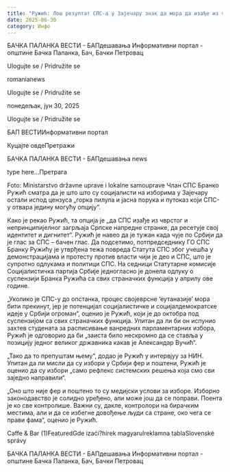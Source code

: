 ```yaml
---
title: "Ружић: Лош резултат СПС-а у Зајечару знак да мора да изађе из чврстог загрљаја СНС"
date: 2025-06-30
category: Инфо
---
```


БАЧКА ПАЛАНКА ВЕСТИ - БАПдешавања Информативни портал - општине Бачка Паланка, Бач, Бачки Петровац

Ulogujte se / Pridružite se

romanianews

Ulogujte se / Pridružite se

понедељак, јун 30, 2025

Ulogujte se / Pridružite se

БАП ВЕСТИИнформативни портал

Куцајте овдеПретражи

БАЧКА ПАЛАНКА ВЕСТИ - БАПдешавања news

type here...Претрага

Foto: Ministarstvo državne uprave i lokalne samouprave
            Члан СПС Бранко Ружић сматра да је што што су социјалисти на изборима у Зајечару остали испод цензуса „горка пилула и јасна порука и путоказ који СПС-у отвара једину могућу опцију“.

Како је рекао Ружић, та опција је „да СПС изађе из чврстог и непринципијелног загрљаја Српске напредне странке, да ресетује свој идентитет и дигнитет“.
Ружић је навео да је тужан када чује по Србији да је глас за СПС – бачен глас.
Да подсетимо, потпредседнику ГО СПС Бранку Ружићу је утврђена тежа повреда Статута СПС због учешћа у демонстрацијама и протесту против власти чији је део и СПС, што је супротно одлукама и политици СПС. На седници Статутарне комисије Социјалистичка партија Србије једногласно је донела одлуку о суспензији Бранка Ружића са свих страначких функција у априлу ове године.


„Уколико је СПС-у до опстанка, процес својеврсне ‘еутаназије’ мора бити прекинут, јер је потенцијал социјалистичке и социјалдемократске идеје у Србији огроман“, оценио је Ружић, који је до октобра под суспензијом са свих страначких функција.
Упитан да ли би он испунио захтев студената за расписивање ванредних парламентарних избора, Ружић је одговорио да би „заиста било нескромно да се ставља у позицију једног великог државника какав је Александар Вучић“.


„Тако да то препуштам њему“, додао је Ружић у интервјуу за НИН.
Упитан да ли мисли да су избори у Србији фер и поштени, Ружић је оценио да су избори „само рефлекс системских решења која смо сви заједно направили“.


„Оно што није фер и поштено то су медијски услови за изборе. Изборно законодавство је солидно уређено, али може још да се поправи. Поента је ко све контролише. Важни су, дакле, контролори на бирачким местима, али и да се избегне довођење људи са стране, око чега се прави фама“, оценио је Ружић.

Caffe & Bar (1)FeaturedGde izaći?hírek magyarulreklamna tablaSlovenské správy

БАЧКА ПАЛАНКА ВЕСТИ - БАПдешавања Информативни портал - општине Бачка Паланка, Бач, Бачки Петровац
